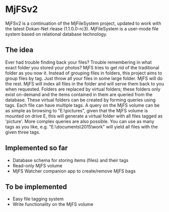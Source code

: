 # MjFSv2

MjFSv2 is a continuation of the MjFileSystem project, updated to work with the latest Dokan-Net rlease (1.1.0.0-rc3).
MjFileSystem is a user-mode file system based on relational database technology. 

## The idea
Ever had trouble finding back your files? Trouble remembering in what exact folder you stored your photos? MjFS tries to get rid of the traditional folder as you now it. Instead of grouping files in folders, this project aims to group files by tag. Just throw all your files in some large folder. MjFS will do the rest. MjFS will index all files in the folder and will serve them back to you when requested. Folders are replaced by virtual folders; these folders only exist on-demand and the items contained in them 
are queried from the database. These virtual folders can be created by forming queries using tags. Each file can have multiple tags. A query on the MjFS volume can be as simple as browsing to "E:\pictures", given that the MjFS volume is mounted on drive E, this will generate a virtual folder with all files tagged as 'picture'. More complex queries are also possible. You can use as many tags as you like, e.g. "E:\documents\2015\work" will yield all files with the given three tags.

## Implemented so far
- Database schema for storing items (files) and their tags
- Read-only MjFS volume
- MjFS Watcher companion app to create/remove MjFS bags

## To be implemented
- Easy file tagging system
- Write functionality on the MjFS volume